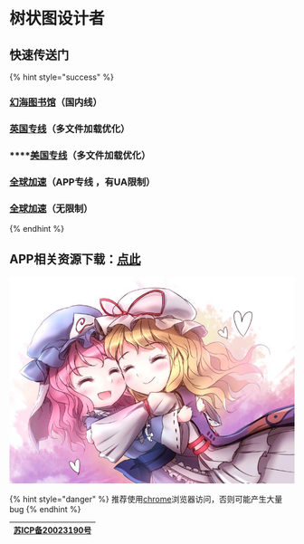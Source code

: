 # 树状图设计者

## 快速传送门

{% hint style="success" %}
### [**幻海图书馆**](https://nov.phantom-sea-limited.ltd/)**（国内线）**

### [**英国专线**](https://nov-eu.herokuapp.com/)**（多文件加载优化）**

### \*\*\*\*[**美国专线**](https://nov-us.herokuapp.com/)**（多文件加载优化）**

### [全球加速](https://cdn.phantom-sea-limited.ltd)（APP专线 ，有UA限制）

### [全球加速](https://book.sirin.xyz)（无限制）
{% endhint %}

### 

## APP相关资源下载：[点此](https://pan.phantom-sea-limited.ltd/#/s/vdFN)

![](.gitbook/assets/agg-zo-w-t1-yhq66o-cty.jpg)

{% hint style="danger" %}
推荐使用[chrome](https://www.google.cn/intl/zh-CN/chrome/)浏览器访问，否则可能产生大量bug
{% endhint %}

| [苏ICP备20023190号](http://beian.miit.gov.cn/) |
| :---: |


